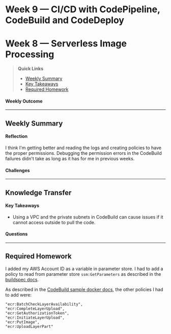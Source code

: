 # Week 9 — CI/CD with CodePipeline, CodeBuild and CodeDeploy

# Week 8 — Serverless Image Processing

>__Quick Links__
> - [Weekly Summary](#weekly-summary)
> - [Key Takeaways](#key-takeaways)
> - [Required Homework](#required-homework)

#### Weekly Outcome


---
## Weekly Summary
<!--Summary Journal Entry-->


#### Reflection
<!--Thoughts/Feelings so far.-->
I think I'm getting better and reading the logs and creating policies to have the proper permissions. Debugging the permission errors in the CodeBuild failures didn't take as long as it has for me in previous weeks.


#### Challenges
<!-- Challenges you've had this week in completing your tasks. How you might solve them or what you did to solve them. -->

---
## Knowledge Transfer

#### Key Takeaways
<!-- Key takeaways for this week -->
- Using a VPC and the private subnets in CodeBuild can cause issues if it cannot access outside to pull the code.


#### Questions
<!-- Questions on the materials or concepts with their answers, if available.-->

---

## Required Homework  

I added my AWS Account ID as a variable in parameter store. I had to add a policy to read from parameter store `ssm:GetParameters` as described in the [buildspec docs](https://docs.aws.amazon.com/codebuild/latest/userguide/build-spec-ref.html).

As described in the [CodeBuild sample docker docs](https://docs.aws.amazon.com/codebuild/latest/userguide/sample-docker.html), the other policies I had to add were:
```
"ecr:BatchCheckLayerAvailability",
"ecr:CompleteLayerUpload",
"ecr:GetAuthorizationToken",
"ecr:InitiateLayerUpload",
"ecr:PutImage",
"ecr:UploadLayerPart"
```
